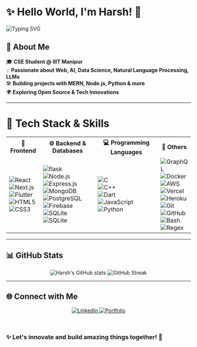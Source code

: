 # ✨ Hello World, I'm Harsh! 👋  

<!-- Animated Header -->
![Typing SVG](https://readme-typing-svg.herokuapp.com?font=Fira+Code&size=44&pause=1000&color=0099FF&center=true&vCenter=true&width=600&lines=Full-Stack+Developer;Data+Enthusiast;App+Development;Language+Models!;Competitive+Programming;)


## 🚀 About Me  
🎓 **CSE Student @ IIIT Manipur**  
💡 **Passionate about Web, AI, Data Science, Natural Language Processing, LLMs**  
🛠 **Building projects with MERN, Node.js, Python & more**  
🌍 **Exploring Open Source & Tech Innovations**  

----

# 🚀 **Tech Stack & Skills**

<table align="center">
  <tr>
    <th>🚀 Frontend</th>
    <th>⚙ Backend & Databases</th>
    <th>💻 Programming Languages</th>
    <th>🔧 Others</th>
  </tr>
  <tr>
    <td>
      <img src="https://img.shields.io/badge/React-20232A?style=for-the-badge&logo=react&logoColor=61DAFB&labelColor=black" alt="React">  
      <br>
      <img src="https://img.shields.io/badge/Next.js-000000?style=for-the-badge&logo=nextdotjs&logoColor=white" alt="Next.js">  
      <br>
      <img src="https://img.shields.io/badge/Flutter-02569B?style=for-the-badge&logo=flutter&logoColor=white" alt="Flutter">  
      <br>
      <img src="https://img.shields.io/badge/HTML5-E34F26?style=for-the-badge&logo=html5&logoColor=white" alt="HTML5">  
      <br>
      <img src="https://img.shields.io/badge/CSS3-1572B6?style=for-the-badge&logo=css3&logoColor=white" alt="CSS3">  
    </td>
    <td>
      <img src="https://img.shields.io/badge/Node.js-43853D?style=for-the-badge&logo=flask&logoColor=white" alt="flask"> 
      <br>
      <img src="https://img.shields.io/badge/Node.js-43853D?style=for-the-badge&logo=node.js&logoColor=white" alt="Node.js">  
      <br>
      <img src="https://img.shields.io/badge/Express.js-404D59?style=for-the-badge" alt="Express.js">  
      <br>
      <img src="https://img.shields.io/badge/MongoDB-4EA94B?style=for-the-badge&logo=mongodb&logoColor=white" alt="MongoDB">  
      <br>
      <img src="https://img.shields.io/badge/PostgreSQL-336791?style=for-the-badge&logo=postgresql&logoColor=white" alt="PostgreSQL">  
      <br>
      <img src="https://img.shields.io/badge/Firebase-FFCA28?style=for-the-badge&logo=firebase&logoColor=white" alt="Firebase">  
      <br>
      <img src="https://img.shields.io/badge/SQLite-07405E?style=for-the-badge&logo=mysql&logoColor=white" alt="SQLite"> 
      <img src="https://img.shields.io/badge/SQLite-07405E?style=for-the-badge&logo=sqlite&logoColor=white" alt="SQLite">  
    </td>
    <td>
      <img src="https://img.shields.io/badge/C-00599C?style=for-the-badge&logo=c&logoColor=white" alt="C">  
      <br>
      <img src="https://img.shields.io/badge/C++-00599C?style=for-the-badge&logo=c%2B%2B&logoColor=white" alt="C++">  
      <br>
      <img src="https://img.shields.io/badge/Dart-0175C2?style=for-the-badge&logo=dart&logoColor=white" alt="Dart">  
      <br>
      <img src="https://img.shields.io/badge/JavaScript-F7DF1E?style=for-the-badge&logo=javascript&logoColor=black" alt="JavaScript">  
      <br>
      <img src="https://img.shields.io/badge/Python-3776AB?style=for-the-badge&logo=python&logoColor=white" alt="Python">  
    </td>
    <td>
      <img src="https://img.shields.io/badge/GraphQL-E10098?style=for-the-badge&logo=graphql&logoColor=white" alt="GraphQL">  
      <br>
      <img src="https://img.shields.io/badge/Docker-2496ED?style=for-the-badge&logo=docker&logoColor=white" alt="Docker">  
      <br>
      <img src="https://img.shields.io/badge/AWS-232F3E?style=for-the-badge&logo=amazon-aws&logoColor=white" alt="AWS">  
      <br>
      <img src="https://img.shields.io/badge/Vercel-000000?style=for-the-badge&logo=vercel&logoColor=white" alt="Vercel">  
      <br>
      <img src="https://img.shields.io/badge/Heroku-430098?style=for-the-badge&logo=heroku&logoColor=white" alt="Heroku">  
      <br>
      <img src="https://img.shields.io/badge/Git-F05032?style=for-the-badge&logo=git&logoColor=white" alt="Git">  
      <br>
      <img src="https://img.shields.io/badge/GitHub-181717?style=for-the-badge&logo=github&logoColor=white" alt="GitHub">  
      <br>
      <img src="https://img.shields.io/badge/Bash-4EAA25?style=for-the-badge&logo=gnu-bash&logoColor=white" alt="Bash">  
      <br>
      <img src="https://img.shields.io/badge/Regex-000000?style=for-the-badge&logo=regex&logoColor=white" alt="Regex">  
    </td>
  </tr>
</table>


----

## 📊 GitHub Stats  
<div align="center">
  <img src="https://github-readme-stats.vercel.app/api?username=KDHarsh24&show_icons=true&theme=radical" alt="Harsh's GitHub stats" />
  <img src="https://github-readme-streak-stats.herokuapp.com/?user=KDHarsh24&theme=radical" alt="GitHub Streak" />
</div>


---

## 🌐 Connect with Me  

<p align="center">
  <a href="https://linkedin.com/in/kdharsh24" target="_blank">
    <img src="https://img.shields.io/badge/LinkedIn-0A66C2?style=for-the-badge&logo=linkedin&logoColor=white" alt="LinkedIn">
  </a>
  <a href="https://kdharsh24.github.io" target="_blank">
    <img src="https://img.shields.io/badge/Portfolio-FF5722?style=for-the-badge&logo=globe&logoColor=white" alt="Portfolio">
  </a>
</p>

<br/>

### ✨ **Let's innovate and build amazing things together!** 🚀  
